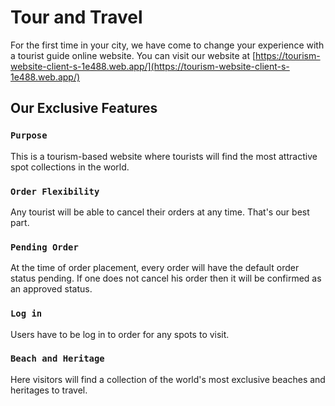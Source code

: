 # Tour and Travel

For the first time in your city, we have come to change your experience with a tourist guide online website. You can visit our website at [https://tourism-website-client-s-1e488.web.app/](https://tourism-website-client-s-1e488.web.app/)

## Our Exclusive Features

### `Purpose`

This is a tourism-based website where tourists will find the most attractive spot collections in the world.

### `Order Flexibility`

Any tourist will be able to cancel their orders at any time. That's our best part.

### `Pending Order`

At the time of order placement, every order will have the default order status pending. If one does not cancel his order then it will be confirmed as an approved status.

### `Log in `

Users have to be log in to order for any spots to visit.

### `Beach and Heritage`

Here visitors will find a collection of the world's most exclusive beaches and heritages to travel.